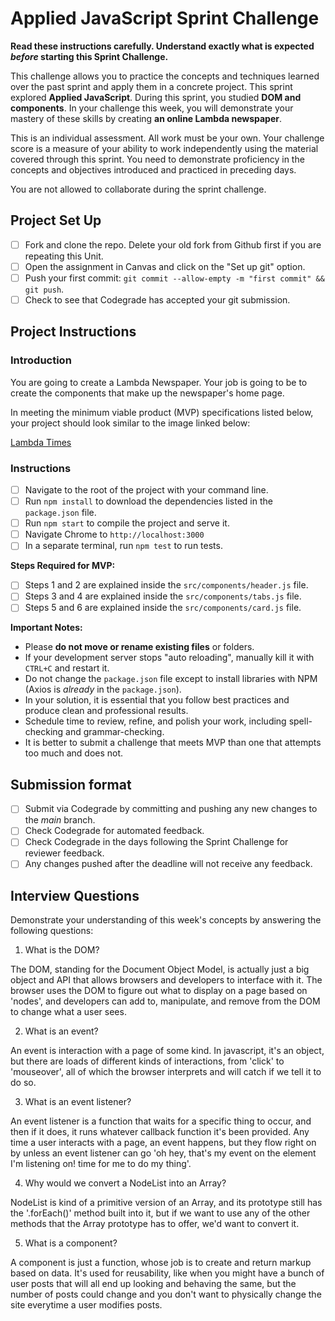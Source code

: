 # Applied JavaScript Sprint Challenge

**Read these instructions carefully. Understand exactly what is expected _before_ starting this Sprint Challenge.**

This challenge allows you to practice the concepts and techniques learned over the past sprint and apply them in a concrete project. This sprint explored **Applied JavaScript**. During this sprint, you studied **DOM and components**. In your challenge this week, you will demonstrate your mastery of these skills by creating **an online Lambda newspaper**.

This is an individual assessment. All work must be your own. Your challenge score is a measure of your ability to work independently using the material covered through this sprint. You need to demonstrate proficiency in the concepts and objectives introduced and practiced in preceding days.

You are not allowed to collaborate during the sprint challenge.

## Project Set Up

- [ ] Fork and clone the repo. Delete your old fork from Github first if you are repeating this Unit.
- [ ] Open the assignment in Canvas and click on the "Set up git" option.
- [ ] Push your first commit: `git commit --allow-empty -m "first commit" && git push`.
- [ ] Check to see that Codegrade has accepted your git submission.

## Project Instructions

### Introduction

You are going to create a Lambda Newspaper. Your job is going to be to create the components that make up the newspaper's home page.

In meeting the minimum viable product (MVP) specifications listed below, your project should look similar to the image linked below:

[Lambda Times](https://tk-assets.lambdaschool.com/cac4803c-6e8f-4846-be0e-b20d82a34a73_lambda-times.png)

### Instructions

- [ ] Navigate to the root of the project with your command line.
- [ ] Run `npm install` to download the dependencies listed in the `package.json` file.
- [ ] Run `npm start` to compile the project and serve it.
- [ ] Navigate Chrome to `http://localhost:3000`
- [ ] In a separate terminal, run `npm test` to run tests.

**Steps Required for MVP:**

- [ ] Steps 1 and 2 are explained inside the `src/components/header.js` file.
- [ ] Steps 3 and 4 are explained inside the `src/components/tabs.js` file.
- [ ] Steps 5 and 6 are explained inside the `src/components/card.js` file.

**Important Notes:**

- Please **do not move or rename existing files** or folders.
- If your development server stops "auto reloading", manually kill it with `CTRL+C` and restart it.
- Do not change the `package.json` file except to install libraries with NPM (Axios is _already_ in the `package.json`).
- In your solution, it is essential that you follow best practices and produce clean and professional results.
- Schedule time to review, refine, and polish your work, including spell-checking and grammar-checking.
- It is better to submit a challenge that meets MVP than one that attempts too much and does not.

## Submission format

- [ ] Submit via Codegrade by committing and pushing any new changes to the *main* branch.
- [ ] Check Codegrade for automated feedback.
- [ ] Check Codegrade in the days following the Sprint Challenge for reviewer feedback.
- [ ] Any changes pushed after the deadline will not receive any feedback.

## Interview Questions

Demonstrate your understanding of this week's concepts by answering the following questions:

1. What is the DOM?

The DOM, standing for the Document Object Model, is actually just a big object and API that allows
browsers and developers to interface with it. The browser uses the DOM to figure out what to display on a page
based on 'nodes', and developers can add to, manipulate, and remove from the DOM to change what a user sees.

2. What is an event?

An event is interaction with a page of some kind. In javascript, it's an object, but there are loads of
different kinds of interactions, from 'click' to 'mouseover', all of which the browser interprets and will catch if we 
tell it to do so.

3. What is an event listener?

An event listener is a function that waits for a specific thing to occur, and then if it does, it runs whatever callback
function it's been provided. Any time a user interacts with a page, an event happens, but they flow right on by unless an event listener can go 'oh hey, that's my event on the element I'm listening on! time for me to do my thing'.

4. Why would we convert a NodeList into an Array?

NodeList is kind of a primitive version of an Array, and its prototype still has the '.forEach()' method built into it, but if we want to use any of the other methods that the Array prototype has to offer, we'd want to convert it.

5. What is a component?

A component is just a function, whose job is to create and return markup based on data. It's used for reusability, like when you might have a bunch of user posts that will all end up looking and behaving the same, but the number of posts could change and you don't want to physically change the site everytime a user modifies posts.